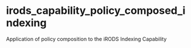 # irods_capability_policy_composed_indexing
Application of policy composition to the iRODS Indexing Capability
